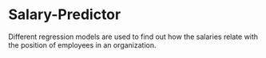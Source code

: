 # Salary-Predictor
Different regression models are used to find out how the salaries relate with the position of employees in an organization.

